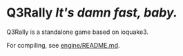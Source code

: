 Q3Rally _It's damn fast, baby._
===============================

Q3Rally is a standalone game based on ioquake3.

For compiling, see [engine/README.md](engine/README.md).

